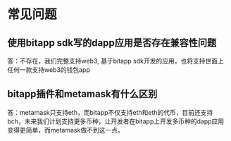 # 常见问题

## 使用bitapp sdk写的dapp应用是否存在兼容性问题
答：不存在，我们完整支持web3, 基于bitapp sdk开发的应用，也将支持世面上任何一款支持web3的钱包app

## bitapp插件和metamask有什么区别
答：metamask只支持eth，而bitapp不仅支持eth和eth的代币，目前还支持bch，未来我们计划支持更多币种，让开发者在bitapp上开发多币种的dapp应用变得更简单，而metamask做不到这一点。